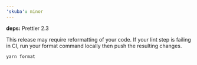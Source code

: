 ```yaml
---
'skuba': minor
---
```


**deps:** Prettier 2.3

This release may require reformatting of your code. If your lint step is failing in CI, run your format command locally then push the resulting changes.

```shell
yarn format
```
